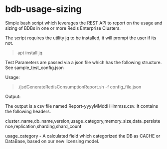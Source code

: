 # bdb-usage-sizing
Simple bash script which leverages the REST API  to report on the usage and sizing of BDBs in one or more Redis Enterprise Clusters.

The script requires the utility jq to be installed, it will prompt the user if its not.
>apt install jq

Test Parameters are passed via a json file which has the following structure. 
See sample_test_config.json

Usage:

>./jsdGenerateRedisConsumptionReport.sh -f config_file.json

Output:

The output is a csv file named Report-yyyyMMddHHmmss.csv. It contains the following headers.

cluster_name,db_name,version,usage_category,memory_size,data_persistence,replication,sharding,shard_count

usage_category - A calculated field which categorized the DB as CACHE or DataBase, based on our new licensing model.
